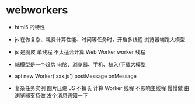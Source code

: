 # webworkers

- html5 的特性
- js 在做复杂、耗费计算性能、时间等任务时，开启多线程
    浏览器端跑大模型
- js 是脆皮 单线程
    不太适合计算
    Web Worker worker 线程
- 端模型是一个趋势
    电脑、浏览器、手机、植入/下载大模型

- api
    new Worker('xxx.js')
    postMessage
    onMessage

- 复杂任务实例 图片压缩
    JS 不擅长 计算
    Worker 线程 不影响主线程 慢慢做 由浏览器支持做  发个消息通知一下


















